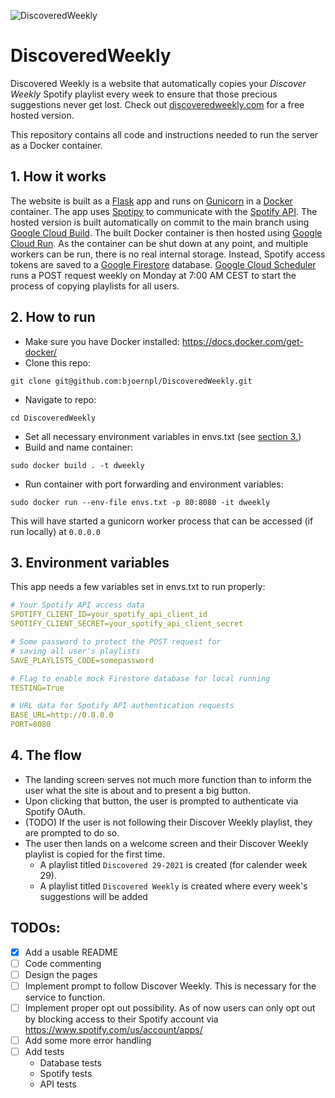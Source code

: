 ![DiscoveredWeekly](https://socialify.git.ci/bjoernpl/DiscoveredWeekly/image?description=1&font=Raleway&language=1&logo=https%3A%2F%2Fclipartart.com%2Fimages%2Fspotify-logo-clipart-2018-1.png&owner=1&pattern=Charlie%20Brown&theme=Dark)
# DiscoveredWeekly
Discovered Weekly is a website that automatically copies your <i>Discover Weekly</i> Spotify playlist every week
to ensure that those precious suggestions never get lost. Check out [discoveredweekly.com](https://discoveredweekly.com) for a free hosted version.

This repository contains all code and instructions needed to run the server as a Docker container.

## 1. How it works
The website is built as a [Flask](https://github.com/pallets/flask/) app and runs on [Gunicorn](https://github.com/benoitc/gunicorn) in a 
[Docker](https://github.com/docker) container. The app uses [Spotipy](https://github.com/plamere/spotipy) to
communicate with the [Spotify API](https://developer.spotify.com/documentation/web-api/). 
The hosted version is built automatically on commit to the main branch using [Google Cloud Build](https://cloud.google.com/build/docs/overview). 
The built Docker container is then hosted using [Google Cloud Run](https://cloud.google.com/run/docs). As the container can be shut down at any point, and multiple workers can be run, there is no real internal storage. 
Instead, Spotify access tokens are saved to a [Google Firestore](https://firebase.google.com/docs/firestore/) database. 
[Google Cloud Scheduler](https://cloud.google.com/scheduler/docs)
runs a POST request weekly on Monday at 7:00 AM CEST to start the process of copying playlists for all users.

## 2. How to run
- Make sure you have Docker installed: https://docs.docker.com/get-docker/
- Clone this repo: 
```
git clone git@github.com:bjoernpl/DiscoveredWeekly.git
```
- Navigate to repo:
```
cd DiscoveredWeekly
```
- Set all necessary environment variables in envs.txt (see [section 3.](#3-environment-variables))
- Build and name container: 
```
sudo docker build . -t dweekly
```
- Run container with port forwarding and environment variables: 
```
sudo docker run --env-file envs.txt -p 80:8080 -it dweekly
```
This will have started a gunicorn worker process that can be accessed (if run locally) at `0.0.0.0`

## 3. Environment variables
This app needs a few variables set in envs.txt to run properly:
```yaml
# Your Spotify API access data
SPOTIFY_CLIENT_ID=your_spotify_api_client_id
SPOTIFY_CLIENT_SECRET=your_spotify_api_client_secret

# Some password to protect the POST request for
# saving all user's playlists
SAVE_PLAYLISTS_CODE=somepassword

# Flag to enable mock Firestore database for local running
TESTING=True

# URL data for Spotify API authentication requests
BASE_URL=http://0.0.0.0
PORT=8080
```

## 4. The flow
- The landing screen serves not much more function than to inform the user what the site is about and to present a big button.
- Upon clicking that button, the user is prompted to authenticate via Spotify OAuth.
- (TODO) If the user is not following their Discover Weekly playlist, they are prompted to do so.
- The user then lands on a welcome screen and their Discover Weekly playlist is copied for the first time.
  - A playlist titled `Discovered 29-2021` is created (for calender week 29).
  - A playlist titled `Discovered Weekly` is created where every week's suggestions will be added

## TODOs:
- [x] Add a usable README
- [ ] Code commenting
- [ ] Design the pages
- [ ] Implement prompt to follow Discover Weekly. This is necessary for the service to function.
- [ ] Implement proper opt out possibility. As of now users can only opt out by blocking access to their Spotify account via https://www.spotify.com/us/account/apps/
- [ ] Add some more error handling
- [ ] Add tests
  - Database tests
  - Spotify tests
  - API tests

